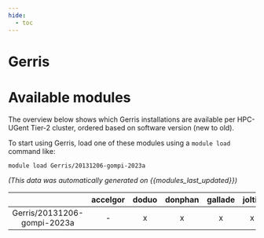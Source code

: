 ```yaml
---
hide:
  - toc
---
```


Gerris
======

# Available modules


The overview below shows which Gerris installations are available per HPC-UGent Tier-2 cluster, ordered based on software version (new to old).

To start using Gerris, load one of these modules using a `module load` command like:

```shell
module load Gerris/20131206-gompi-2023a
```

*(This data was automatically generated on {{modules_last_updated}})*  

| |accelgor|doduo|donphan|gallade|joltik|litleo|shinx|
| :---: | :---: | :---: | :---: | :---: | :---: | :---: | :---: |
|Gerris/20131206-gompi-2023a|-|x|x|x|x|-|-|
